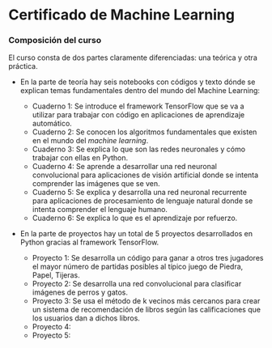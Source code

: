 # Certificado de Machine Learning

### Composición del curso

El curso consta de dos partes claramente diferenciadas: una teórica y otra práctica.

- En la parte de teoría hay seis notebooks con códigos y texto dónde se explican temas fundamentales dentro del mundo del Machine Learning: 
  - Cuaderno 1: Se introduce el framework TensorFlow que se va a utilizar para trabajar con código en aplicaciones de aprendizaje automático.
  - Cuaderno 2: Se conocen los algoritmos fundamentales que existen en el mundo del *machine learning*.
  - Cuaderno 3: Se explica lo que son las redes neuronales y cómo trabajar con ellas en Python.
  - Cuaderno 4: Se aprende a desarrollar una red neuronal convolucional para aplicaciones de visión artificial donde se intenta comprender las imágenes que se ven. 
  - Cuaderno 5: Se explica y desarrolla una red neuronal recurrente para aplicaciones de procesamiento de lenguaje natural donde se intenta comprender el lenguaje humano.
  - Cuaderno 6: Se explica lo que es el aprendizaje por refuerzo.

- En la parte de proyectos hay un total de 5 proyectos desarrollados en Python gracias al framework TensorFlow.
  - Proyecto 1: Se desarrolla un código para ganar a otros tres jugadores el mayor número de partidas posibles al típico juego de Piedra, Papel, Tijeras. 
  - Proyecto 2: Se desarrolla una red convolucional para clasificar imágenes de perros y gatos. 
  - Proyecto 3: Se usa el método de k vecinos más cercanos para crear un sistema de recomendación de libros según las calificaciones que los usuarios dan a dichos libros. 
  - Proyecto 4:
  - Proyecto 5:

